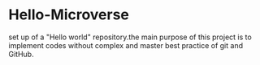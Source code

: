 # Hello-Microverse
set up of a "Hello world" repository.the main purpose of this project is to implement codes without complex and master best practice of git and GitHub.
